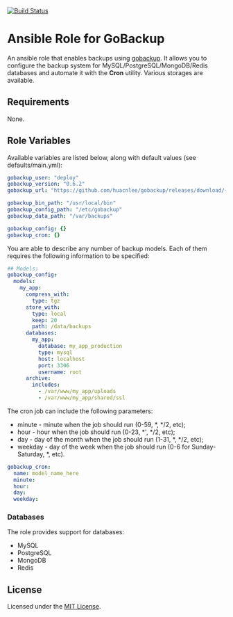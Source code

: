 [![Build Status](https://travis-ci.org/cimon-io/ansible-role-gobackup.svg?branch=master)](https://travis-ci.org/cimon-io/ansible-role-gobackup)

# Ansible Role for GoBackup

An ansible role that enables backups using [gobackup](https://gobackup.github.io/). It allows you to configure the backup system for MySQL/PostgreSQL/MongoDB/Redis databases and automate it with the **Cron** utility. Various storages are available.

## Requirements

None.

## Role Variables

Available variables are listed below, along with default values (see defaults/main.yml):

```yaml
gobackup_user: "deploy"
gobackup_version: "0.6.2"
gobackup_url: "https://github.com/huacnlee/gobackup/releases/download/{{ gobackup_version }}/gobackup-linux-amd64.tar.gz"

gobackup_bin_path: "/usr/local/bin"
gobackup_config_path: "/etc/gobackup"
gobackup_data_path: "/var/backups"

gobackup_config: {}
gobackup_cron: {}
```

You are able to describe any number of backup models. Each of them requires the following information to be specified:

```yaml
## Models:
gobackup_config:
  models:
    my_app:
      compress_with:
        type: tgz
      store_with:
        type: local
        keep: 20
        path: /data/backups
      databases:
        my_app:
          database: my_app_production
          type: mysql
          host: localhost
          port: 3306
          username: root
      archive:
        includes:
          - /var/www/my_app/uploads
          - /var/www/my_app/shared/ssl
```

The cron job can include the following parameters:
- minute - minute when the job should run (0-59, \*, \*/2, etc);
- hour - hour when the job should run (0-23, \*', \*/2, etc);
- day - day of the month when the job should run (1-31, \*, \*/2, etc);
- weekday - day of the week when the job should run (0-6 for Sunday-Saturday, \*, etc).

```yaml
gobackup_cron:
  name: model_name_here
  minute:
  hour:
  day:
  weekday:
```

### Databases

The role provides support for databases:
- MySQL
- PostgreSQL
- MongoDB
- Redis

## License

Licensed under the [MIT License](https://opensource.org/licenses/MIT).
